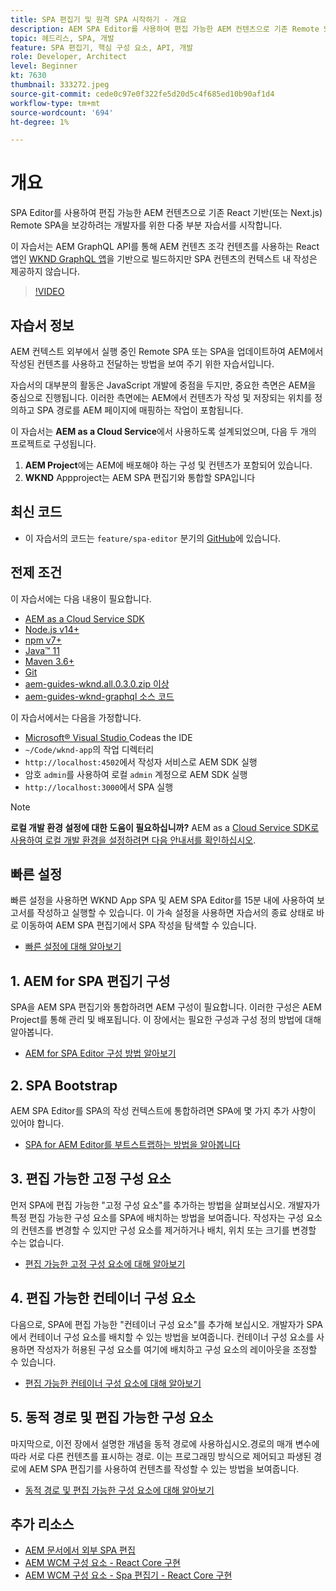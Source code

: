 ```yaml
---
title: SPA 편집기 및 원격 SPA 시작하기 - 개요
description: AEM SPA Editor를 사용하여 편집 가능한 AEM 컨텐츠으로 기존 Remote SPA 컨텐츠를 보강하려는 개발자를 위한 여러 부분으로 구성된 자습서를 시작합니다.
topic: 헤드리스, SPA, 개발
feature: SPA 편집기, 핵심 구성 요소, API, 개발
role: Developer, Architect
level: Beginner
kt: 7630
thumbnail: 333272.jpeg
source-git-commit: cede0c97e0f322fe5d20d5c4f685ed10b90af1d4
workflow-type: tm+mt
source-wordcount: '694'
ht-degree: 1%

---
```



# 개요

SPA Editor를 사용하여 편집 가능한 AEM 컨텐츠으로 기존 React 기반(또는 Next.js) Remote SPA을 보강하려는 개발자를 위한 다중 부분 자습서를 시작합니다.

이 자습서는 AEM GraphQL API를 통해 AEM 컨텐츠 조각 컨텐츠를 사용하는 React 앱인 [WKND GraphQL 앱](https://experienceleague.adobe.com/docs/experience-manager-learn/getting-started-with-aem-headless/graphql/overview.html)을 기반으로 빌드하지만 SPA 컨텐츠의 컨텍스트 내 작성은 제공하지 않습니다.

>[!VIDEO](https://video.tv.adobe.com/v/333272/?quality=12&learn=on)

## 자습서 정보

AEM 컨텍스트 외부에서 실행 중인 Remote SPA 또는 SPA을 업데이트하여 AEM에서 작성된 컨텐츠를 사용하고 전달하는 방법을 보여 주기 위한 자습서입니다.

자습서의 대부분의 활동은 JavaScript 개발에 중점을 두지만, 중요한 측면은 AEM을 중심으로 진행됩니다. 이러한 측면에는 AEM에서 컨텐츠가 작성 및 저장되는 위치를 정의하고 SPA 경로를 AEM 페이지에 매핑하는 작업이 포함됩니다.

이 자습서는 **AEM as a Cloud Service**&#x200B;에서 사용하도록 설계되었으며, 다음 두 개의 프로젝트로 구성됩니다.

1. __AEM Project__&#x200B;에는 AEM에 배포해야 하는 구성 및 컨텐츠가 포함되어 있습니다.
1. __WKND__ Appproject는 AEM SPA 편집기와 통합할 SPA입니다

## 최신 코드

+ 이 자습서의 코드는 `feature/spa-editor` 분기의 [GitHub](https://github.com/adobe/aem-guides-wknd-graphql)에 있습니다.

## 전제 조건

이 자습서에는 다음 내용이 필요합니다.

+ [AEM as a Cloud Service SDK](https://experienceleague.adobe.com/docs/experience-manager-learn/cloud-service/local-development-environment-set-up/aem-runtime.html?lang=en)
+ [Node.js v14+](https://nodejs.org/en/)
+ [npm v7+](https://www.npmjs.com/)
+ [Java™ 11](https://downloads.experiencecloud.adobe.com/content/software-distribution/en/general.html)
+ [Maven 3.6+](https://maven.apache.org/)
+ [Git](https://git-scm.com/downloads)
+ [aem-guides-wknd.all.0.3.0.zip 이상](https://github.com/adobe/aem-guides-wknd/releases)
+ [aem-guides-wknd-graphql 소스 코드](https://github.com/adobe/aem-guides-wknd-graphql)

이 자습서에서는 다음을 가정합니다.

+ [Microsoft® Visual Studio ](https://visualstudio.microsoft.com/) Codeas the IDE
+ `~/Code/wknd-app`의 작업 디렉터리
+ `http://localhost:4502`에서 작성자 서비스로 AEM SDK 실행
+ 암호 `admin`를 사용하여 로컬 `admin` 계정으로 AEM SDK 실행
+ `http://localhost:3000`에서 SPA 실행

>[!NOTE]
>
> **로컬 개발 환경 설정에 대한 도움이 필요하십니까?** AEM as a  [Cloud Service SDK로 사용하여 로컬 개발 환경을 설정하려면 다음 안내서를 확인하십시오](https://experienceleague.adobe.com/docs/experience-manager-learn/cloud-service/local-development-environment-set-up/overview.html).


## 빠른 설정

빠른 설정을 사용하면 WKND App SPA 및 AEM SPA Editor를 15분 내에 사용하여 보고서를 작성하고 실행할 수 있습니다. 이 가속 설정을 사용하면 자습서의 종료 상태로 바로 이동하여 AEM SPA 편집기에서 SPA 작성을 탐색할 수 있습니다.

+ [빠른 설정에 대해 알아보기](./quick-setup.md)

## 1. AEM for SPA 편집기 구성

SPA을 AEM SPA 편집기와 통합하려면 AEM 구성이 필요합니다. 이러한 구성은 AEM Project를 통해 관리 및 배포됩니다. 이 장에서는 필요한 구성과 구성 정의 방법에 대해 알아봅니다.

+ [AEM for SPA Editor 구성 방법 알아보기](./aem-configure.md)

## 2. SPA Bootstrap

AEM SPA Editor를 SPA의 작성 컨텍스트에 통합하려면 SPA에 몇 가지 추가 사항이 있어야 합니다.

+ [SPA for AEM Editor를 부트스트랩하는 방법을 알아봅니다](./spa-bootstrap.md)

## 3. 편집 가능한 고정 구성 요소

먼저 SPA에 편집 가능한 &quot;고정 구성 요소&quot;를 추가하는 방법을 살펴보십시오. 개발자가 특정 편집 가능한 구성 요소를 SPA에 배치하는 방법을 보여줍니다. 작성자는 구성 요소의 컨텐츠를 변경할 수 있지만 구성 요소를 제거하거나 배치, 위치 또는 크기를 변경할 수는 없습니다.

+ [편집 가능한 고정 구성 요소에 대해 알아보기](./spa-fixed-component.md)

## 4. 편집 가능한 컨테이너 구성 요소

다음으로, SPA에 편집 가능한 &quot;컨테이너 구성 요소&quot;를 추가해 보십시오. 개발자가 SPA에서 컨테이너 구성 요소를 배치할 수 있는 방법을 보여줍니다. 컨테이너 구성 요소를 사용하면 작성자가 허용된 구성 요소를 여기에 배치하고 구성 요소의 레이아웃을 조정할 수 있습니다.

+ [편집 가능한 컨테이너 구성 요소에 대해 알아보기](./spa-container-component.md)

## 5. 동적 경로 및 편집 가능한 구성 요소

마지막으로, 이전 장에서 설명한 개념을 동적 경로에 사용하십시오.경로의 매개 변수에 따라 서로 다른 컨텐츠를 표시하는 경로. 이는 프로그래밍 방식으로 제어되고 파생된 경로에 AEM SPA 편집기를 사용하여 컨텐츠를 작성할 수 있는 방법을 보여줍니다.

+ [동적 경로 및 편집 가능한 구성 요소에 대해 알아보기](./spa-dynamic-routes.md)

## 추가 리소스

+ [AEM 문서에서 외부 SPA 편집](https://experienceleague.adobe.com/docs/experience-manager-cloud-service/implementing/developing/hybrid/editing-external-spa.html)
+ [AEM WCM 구성 요소 - React Core 구현](https://www.npmjs.com/package/@adobe/aem-core-components-react-base)
+ [AEM WCM 구성 요소 - Spa 편집기 - React Core 구현](https://www.npmjs.com/package/@adobe/aem-core-components-react-spa)
